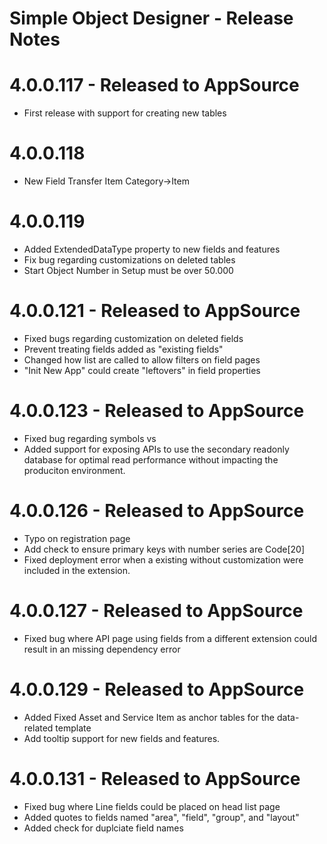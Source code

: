 Simple Object Designer - Release Notes
======================================

4.0.0.117 - Released to AppSource
=================================

* First release with support for creating new tables

4.0.0.118
=========

* New Field Transfer Item Category->Item

4.0.0.119
=========

* Added ExtendedDataType property to new fields and features
* Fix bug regarding customizations on deleted tables
* Start Object Number in Setup must be over 50.000

4.0.0.121 - Released to AppSource
=================================

* Fixed bugs regarding customization on deleted fields
* Prevent treating fields added as "existing fields"
* Changed how list are called to allow filters on field pages
* "Init New App" could create "leftovers" in field properties

4.0.0.123 - Released to AppSource
=================================

* Fixed bug regarding symbols vs
* Added support for exposing APIs to use the secondary readonly database for optimal read performance without impacting the produciton environment.

4.0.0.126 - Released to AppSource
=================================

* Typo on registration page
* Add check to ensure primary keys with number series are Code[20]
* Fixed deployment error when a existing without customization were included in the extension.

4.0.0.127 - Released to AppSource
=================================

* Fixed bug where API page using fields from a different extension could result in an missing dependency error

4.0.0.129 - Released to AppSource
=================================

* Added Fixed Asset and Service Item as anchor tables for the data-related template
* Add tooltip support for new fields and features.

4.0.0.131 - Released to AppSource
=================================

* Fixed bug where Line fields could be placed on head list page
* Added quotes to fields named "area", "field", "group", and "layout"
* Added check for duplciate field names



